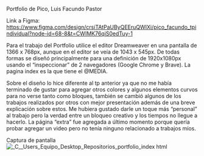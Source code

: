 Portfolio de Pico, Luis Facundo Pastor

Link a Figma: https://www.figma.com/design/crsiTAtPaUByQEEruQWIXi/pico_facundo_tpindividual?node-id=68-8&t=CWIMK76qiS0edTuy-1

Para el trabajo del Portfolio utilice el editor Dreamweaver en una pantalla de 1366 x 768px, aunque en el editor se veía de 1043 x 545px. De todas formas se diseñó principalmente para una definición de 1920x1080px usando el “inspeccionar” de 2 navegadores (Google Chrome y Brave). La pagina index es la que tiene el @MEDIA.

Sobre el diseño lo hice diferente al tp anterior ya que no me había terminado de gustar para agregar otros colores y algunos elementos curvos para no verse tanto como bloques, también se cambió algunos de los trabajos realizados por otros con mejor presentación además de una breve explicación sobre estos. Me hubiera gustado darle un toque más “personal” al trabajo pero la verdad entre un bloqueo creativo y los tiempos no llegue a hacerlo. La página “extra” fue agregada a último momento porque quería probar agregar un video pero no tenía ninguno relacionado a trabajos míos.

Captura de pantalla
![_C__Users_Equipo_Desktop_Repositorios_portfolio_index html](https://github.com/Pico-Facundo/Computacion-3/assets/102604765/4ba70723-1eb7-4105-8c88-f0b1b152ee0e)
